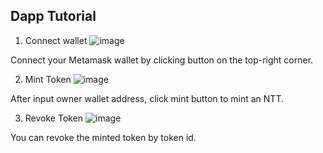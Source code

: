 ## Dapp Tutorial

1. Connect wallet
![image](https://user-images.githubusercontent.com/121101224/228642622-b366aa5b-1d57-4de8-a501-52241f7c5d16.png)

Connect your Metamask wallet by clicking button on the top-right corner.

2. Mint Token
![image](https://user-images.githubusercontent.com/121101224/228642830-c76d7a72-f4ba-47b0-b1af-b65cdfa18024.png)

After input owner wallet address, click mint button to mint an NTT.

3. Revoke Token
![image](https://user-images.githubusercontent.com/121101224/228643261-89324c61-c3ca-4534-8d93-f87394917c4f.png)

You can revoke the minted token by token id.
